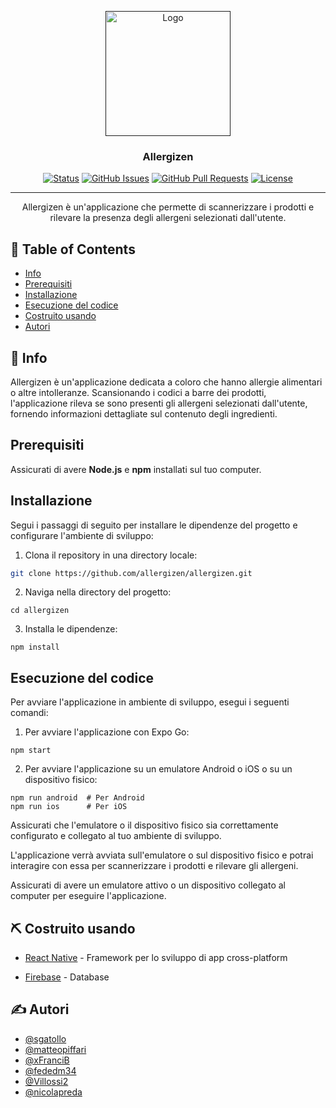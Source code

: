 <p align="center">
  <a href="" rel="noopener">
    <img width=200px height=200px src="https://i.imgur.com/6wj0hh6.jpg" alt="Logo">
  </a>
</p>

<h3 align="center">Allergizen</h3>

<div align="center">

[![Status](https://img.shields.io/badge/xsstatus-active-success.svg)]()
[![GitHub Issues](https://img.shields.io/github/issues/stagepaleo/stage.svg)](https://github.com/stagepaleo/stage/issues)
[![GitHub Pull Requests](https://img.shields.io/github/issues-pr/stagepaleo/stage.svg)](https://github.com/stagepaleo/stage/pulls)
[![License](https://img.shields.io/badge/license-MIT-blue.svg)](/LICENSE)

</div>

---

<p align="center"> Allergizen è un'applicazione che permette di scannerizzare i prodotti e rilevare la presenza degli allergeni selezionati dall'utente.
    <br> 
</p>

## 📝 Table of Contents

- [Info](#info)
- [Prerequisiti](#prerequisiti)
- [Installazione](#installazione)
- [Esecuzione del codice](#esecuzione-del-codice)
- [Costruito usando](#costruito-usando)
- [Autori](#autori)

## 🧐 Info <a name = "info"></a>

Allergizen è un'applicazione dedicata a coloro che hanno allergie alimentari o altre intolleranze. Scansionando i codici a barre dei prodotti, l'applicazione rileva se sono presenti gli allergeni selezionati dall'utente, fornendo informazioni dettagliate sul contenuto degli ingredienti.

## Prerequisiti <a name = "prerequisiti"></a>

Assicurati di avere <b>Node.js</b> e <b>npm</b> installati sul tuo computer.

## Installazione <a name = "installazione"></a>

Segui i passaggi di seguito per installare le dipendenze del progetto e configurare l'ambiente di sviluppo:

1. Clona il repository in una directory locale:

```bash
git clone https://github.com/allergizen/allergizen.git
```

2. Naviga nella directory del progetto:
```
cd allergizen
```
3. Installa le dipendenze:
```
npm install
```

## Esecuzione del codice <a name="esecuzione-del-codice"></a>

Per avviare l'applicazione in ambiente di sviluppo, esegui i seguenti comandi:

1. Per avviare l'applicazione con Expo Go:

```
npm start
```

2. Per avviare l'applicazione su un emulatore Android o iOS o su un dispositivo fisico:
```
npm run android  # Per Android
npm run ios      # Per iOS
```

Assicurati che l'emulatore o il dispositivo fisico sia correttamente configurato e collegato al tuo ambiente di sviluppo.

L'applicazione verrà avviata sull'emulatore o sul dispositivo fisico e potrai interagire con essa per scannerizzare i prodotti e rilevare gli allergeni.



Assicurati di avere un emulatore attivo o un dispositivo collegato al computer per eseguire l'applicazione.

## ⛏️ Costruito usando <a name = "costruito-usando"></a>

- [React Native](https://reactnative.dev/) - Framework per lo sviluppo di app cross-platform

- [Firebase](https://firebase.google.com/) - Database



## ✍️ Autori <a name = "autori"></a>

- [@sgatollo](https://github.com/sgatollo)
- [@matteopiffari](https://github.com/matteopiffari)
- [@xFranciB](https://github.com/xFranciB)
- [@fededm34](https://github.com/fededm34)
- [@Villossi2](https://github.com/Villossi2)
- [@nicolapreda](https://github.com/nicolapreda)




